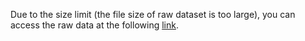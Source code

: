 Due to the size limit (the file size of raw dataset is too large), you can access the raw data at the following [link](https://drive.google.com/drive/folders/1UnIxe_VS4x_YAlY9JRLv8KOxVzqoO-he?usp=share_link).